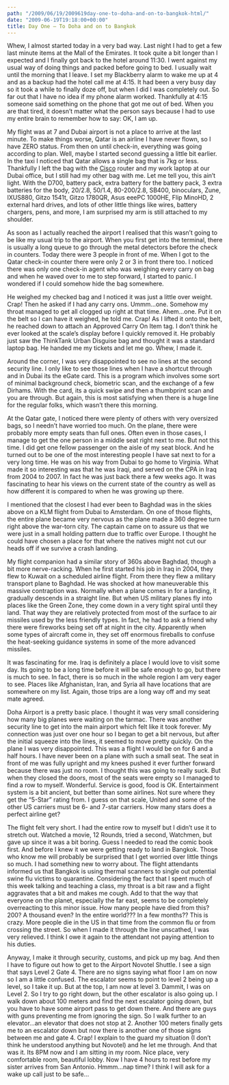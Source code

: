 ```yaml
---
path: "/2009/06/19/2009619day-one-to-doha-and-on-to-bangkok-html/" 
date: "2009-06-19T19:18:00+00:00" 
title: Day One – To Doha and on to Bangkok
---
```


  <p>
    Whew, I almost started today in a very bad way. Last night I had to get a few last minute items at the Mall of the Emirates. It took quite a bit longer than I expected and I finally got back to the hotel around 11:30. I went against my usual way of doing things and packed before going to bed. I usually wait until the morning that I leave. I set my Blackberry alarm to wake me up at 4 and as a backup had the hotel call me at 4:15. It had been a very busy day so it took a while to finally doze off, but when I did I was completely out. So far out that I have no idea if my phone alarm worked. Thankfully at 4:15 someone said something on the phone that got me out of bed. When you are that tired, it doesn&rsquo;t matter what the person says because I had to use my entire brain to remember how to say: OK, I am up.
  </p>
  
  <p>
    My flight was at 7 and Dubai airport is not a place to arrive at the last minute. To make things worse, Qatar is an airline I have never flown, so I have ZERO status. From then on until check-in, everything was going according to plan. Well, maybe I started second guessing a little bit earlier. In the taxi I noticed that Qatar allows a single bag that is 7kg or less. Thankfully I left the bag with the <a href="http://www.cisco.com" target="_blank">Cisco</a> router and my work laptop at our Dubai office, but I still had my other bag with me. Let me tell you, this ain&rsquo;t light. With the D700, battery pack, extra battery for the battery pack, 3 extra batteries for the body, 20/2.8, 50/1.4, 80-200/2.8, SB400, binoculars, Zune, IXUS880, Gitzo 1541t, Gitzo 1780QR, Asus eeePC 1000HE, Flip MinoHD, 2 external hard drives, and lots of other little things like wires, battery chargers, pens, and more, I am surprised my arm is still attached to my shoulder.
  </p>
  
  <p>
    As soon as I actually reached the airport I realised that this wasn&rsquo;t going to be like my usual trip to the airport. When you first get into the terminal, there is usually a long queue to go through the metal detectors before the check in counters. Today there were 3 people in front of me. When I got to the Qatar check-in counter there were only 2 or 3 in front there too. I noticed there was only one check-in agent who was weighing every carry on bag and when he waved over to me to step forward, I started to panic. I wondered if I could somehow hide the bag somewhere.
  </p>
  
  <p>
    He weighed my checked bag and I noticed it was just a little over weight. Crap! Then he asked if I had any carry ons. Ummm&hellip;one. Somehow my throat managed to get all clogged up right at that time. Ahem&hellip;one. Put it on the belt so I can have it weighed, he told me. Crap! As I lifted it onto the belt, he reached down to attach an Approved Carry On Item tag. I don&rsquo;t think he ever looked at the scale&rsquo;s display before I quickly removed it. He probably just saw the ThinkTank Urban Disguise bag and thought it was a standard laptop bag. He handed me my tickets and let me go. Whew, I made it.
  </p>
  
  <p>
    Around the corner, I was very disappointed to see no lines at the second security line. I only like to see those lines when I have a shortcut through and in Dubai its the eGate card. This is a program which involves some sort of minimal background check, biometric scan, and the exchange of a few Dirhams. With the card, its a quick swipe and then a thumbprint scan and you are through. But again, this is most satisfying when there is a huge line for the regular folks, which wasn&rsquo;t there this morning.
  </p>
  
  <p>
    At the Qatar gate, I noticed there were plenty of others with very oversized bags, so I needn&rsquo;t have worried too much. On the plane, there were probably more empty seats than full ones. Often even in those cases, I manage to get the one person in a middle seat right next to me. But not this time. I did get one fellow passenger on the aisle of my seat block. And he turned out to be one of the most interesting people I have sat next to for a very long time. He was on his way from Dubai to go home to Virginia. What made it so interesting was that he was Iraqi, and served on the CPA in Iraq from 2004 to 2007. In fact he was just back there a few weeks ago. It was fascinating to hear his views on the current state of the country as well as how different it is compared to when he was growing up there.
  </p>
  
  <p>
    I mentioned that the closest I had ever been to Baghdad was in the skies above on a KLM flight from Dubai to Amsterdam. On one of those flights, the entire plane became very nervous as the plane made a 360 degree turn right above the war-torn city. The captain came on to assure us that we were just in a small holding pattern due to traffic over Europe. I thought he could have chosen a place for that where the natives might not cut our heads off if we survive a crash landing.
  </p>
  
  <p>
    My flight companion had a similar story of 360s above Baghdad, though a bit more nerve-racking. When he first started his job in Iraq in 2004, they flew to Kuwait on a scheduled airline flight. From there they flew a military transport plane to Baghdad. He was shocked at how maneuverable this massive contraption was. Normally when a plane comes in for a landing, it gradually descends in a straight line. But when US military planes fly into places like the Green Zone, they come down in a very tight spiral until they land. That way they are relatively protected from most of the surface to air missiles used by the less friendly types. In fact, he had to ask a friend why there were fireworks being set off at night in the city. Apparently when some types of aircraft come in, they set off enormous fireballs to confuse the heat-seeking guidance systems in some of the more advanced missiles.&nbsp;
  </p>
  
  <p>
    It was fascinating for me. Iraq is definitely a place I would love to visit some day. Its going to be a long time before it will be safe enough to go, but there is much to see. In fact, there is so much in the whole region I am very eager to see. Places like Afghanistan, Iran, and Syria all have locations that are somewhere on my list. Again, those trips are a long way off and my seat mate agreed.
  </p>
  
  <p>
    Doha Airport is a pretty basic place. I thought it was very small considering how many big planes were waiting on the tarmac. There was another security line to get into the main airport which felt like it took forever. My connection was just over one hour so I began to get a bit nervous, but after the initial squeeze into the lines, it seemed to move pretty quickly. On the plane I was very disappointed. This was a flight I would be on for 6 and a half hours. I have never been on a plane with such a small seat. The seat in front of me was fully upright and my knees pushed it ever further forward because there was just no room. I thought this was going to really suck. But when they closed the doors, most of the seats were empty so I managed to find a row to myself. Wonderful. Service is good, food is OK. Entertainment system is a bit ancient, but better than some airlines. Not sure where they get the &ldquo;5-Star&rdquo; rating from. I guess on that scale, United and some of the other US carriers must be 6- and 7-star carriers. How many stars does a perfect airline get?
  </p>
  
  <p>
    The flight felt very short. I had the entire row to myself but I didn&rsquo;t use it to stretch out. Watched a movie, 12 Rounds, tried a second, Watchmen, but gave up since it was a bit boring. Guess I needed to read the comic book first. And before I knew it we were getting ready to land in Bangkok. Those who know me will probably be surprised that I get worried over little things so much. I had something new to worry about. The flight attendants informed us that Bangkok is using thermal scanners to single out potential swine flu victims to quarantine. Considering the fact that I spent much of this week talking and teaching a class, my throat is a bit raw and a flight aggravates that a bit and makes me cough. Add to that the way that everyone on the planet, especially the far east, seems to be completely overreacting to this minor issue. How many people have died from this? 200? A thousand even? In the entire world??? In a few months?? This is crazy. More people die in the US in that time from the common flu or from crossing the street. So when I made it through the line unscathed, I was very relieved. I think I owe it again to the attendant not paying attention to his duties.
  </p>
  
  <p>
    Anyway, I make it through security, customs, and pick up my bag. And then I have to figure out how to get to the Airport Novotel Shuttle. I see a sign that says Level 2 Gate 4. There are no signs saying what floor I am on now so I am a little confused. The escalator seems to point to level 2 being up a level, so I take it up. But at the top, I am now at level 3. Dammit, I was on Level 2. So I try to go right down, but the other escalator is also going up. I walk down about 100 meters and find the next escalator going down, but you have to have some airport pass to get down there. And there are guys with guns preventing me from ignoring the sign. So I walk further to an elevator&hellip;an elevator that does not stop at 2. Another 100 meters finally gets me to an escalator down but now there is another one of those signs between me and gate 4. Crap! I explain to the guard my situation (I don&rsquo;t think he understood anything but Novotel) and he let me through. And that was it. Its 8PM now and I am sitting in my room. Nice place, very comfortable room, beautiful lobby. Now I have 4 hours to rest before my sister arrives from San Antonio. Hmmm&hellip;nap time? I think I will ask for a wake up call just to be safe&hellip;
  </p>
</div>